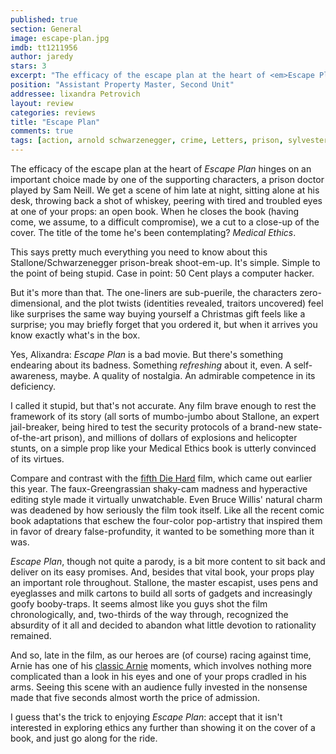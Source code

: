 ```yaml
---
published: true
section: General
image: escape-plan.jpg
imdb: tt1211956
author: jaredy 
stars: 3
excerpt: "The efficacy of the escape plan at the heart of <em>Escape Plan</em> hinges on an important choice made by one of the supporting characters, a prison doctor played by Sam Neill."
position: "Assistant Property Master, Second Unit"
addressee: lixandra Petrovich
layout: review
categories: reviews
title: "Escape Plan"
comments: true
tags: [action, arnold schwarzenegger, crime, Letters, prison, sylvester stallone]
---
```

The efficacy of the escape plan at the heart of _Escape Plan_ hinges on an important choice made by one of the supporting characters, a prison doctor played by Sam Neill. We get a scene of him late at night, sitting alone at his desk, throwing back a shot of whiskey, peering with tired and troubled eyes at one of your props: an open book. When he closes the book (having come, we assume, to a difficult compromise), we a cut to a close-up of the cover. The title of the tome he's been contemplating? _Medical Ethics_.

This says pretty much everything you need to know about this Stallone/Schwarzenegger prison-break shoot-em-up. It's simple. Simple to the point of being stupid. Case in point: 50 Cent plays a computer hacker.

But it's more than that. The one-liners are sub-puerile, the characters zero-dimensional, and the plot twists (identities revealed, traitors uncovered) feel like surprises the same way buying yourself a Christmas gift feels like a surprise; you may briefly forget that you ordered it, but when it arrives you know exactly what's in the box.

Yes, Alixandra: _Escape Plan_ is a bad movie. But there's something endearing about its badness. Something _refreshing_ about it, even. A self-awareness, maybe. A quality of nostalgia. An admirable competence in its deficiency.

I called it stupid, but that's not accurate. Any film brave enough to rest the framework of its story (all sorts of mumbo-jumbo about Stallone, an expert jail-breaker, being hired to test the security protocols of a brand-new state-of-the-art prison), and millions of dollars of explosions and helicopter stunts, on a simple prop like your Medical Ethics book is utterly convinced of its virtues.

Compare and contrast with the [fifth Die Hard][1] film, which came out earlier this year. The faux-Greengrassian shaky-cam madness and hyperactive editing style made it virtually unwatchable. Even Bruce Willis' natural charm was deadened by how seriously the film took itself. Like all the recent comic book adaptations that eschew the four-color pop-artistry that inspired them in favor of dreary false-profundity, it wanted to be something more than it was.  

   [1]: /content/2013/2/15/a-good-day-to-die-hard.html

_Escape Plan_, though not quite a parody, is a bit more content to sit back and deliver on its easy promises. And, besides that vital book, your props play an important role throughout. Stallone, the master escapist, uses pens and eyeglasses and milk cartons to build all sorts of gadgets and increasingly goofy booby-traps. It seems almost like you guys shot the film chronologically, and, two-thirds of the way through, recognized the absurdity of it all and decided to abandon what little devotion to rationality remained.

And so, late in the film, as our heroes are (of course) racing against time, Arnie has one of his [classic Arnie][2] moments, which involves nothing more complicated than a look in his eyes and one of your props cradled in his arms. Seeing this scene with an audience fully invested in the nonsense made that five seconds almost worth the price of admission.

   [2]: http://bit.ly/SJ5FYy

I guess that's the trick to enjoying _Escape Plan_: accept that it isn't interested in exploring ethics any further than showing it on the cover of a book, and just go along for the ride.
